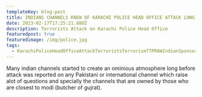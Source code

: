 ```yaml
---
templateKey: blog-post
title: INDIANS CHANNELS KNEW OF KARACHI POLICE HEAD OFFICE ATTACK LONG BEFORE!
date: 2023-02-17T17:25:21.880Z
description: Terrorists Attack on Karachi Police Head Office
featuredpost: true
featuredimage: /img/police.jpg
tags:
  - KarachiPoliceHeadOfficeAttackTerroristsTerrorismTTPRAWIndianSponsoredTerrorismInPakistan
---
```

Many indian channels started to create an ominious atmosphere long before attack was reported on any Pakistani or international channel which raise alot of questions and specially the channels that are owned by those who are closest to modi (butcher of gujrat).
